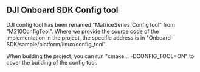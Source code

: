 ## DJI Onboard SDK Config tool

DJI config tool has been renamed "MatriceSeries_ConfigTool" from "M210ConfigTool". 
Where we provide the source code of the implementation in the project, the specific 
address is in "Onboard-SDK/sample/platform/linux/config_tool".

When building the project, you can run "cmake .. -DCONFIG_TOOL=ON" to cover the 
building of the config tool.
